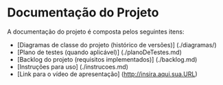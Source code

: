 # Documentação do Projeto

A documentação do projeto é composta pelos seguintes itens: 
 - [Diagramas de classe do projeto (histórico de versões)] (./diagramas/)
 - [Plano de testes (quando aplicável)] (./planoDeTestes.md)
 - [Backlog do projeto (requisitos implementados)] (./backlog.md)
 - [Instruções para uso] (./instrucoes.md)
 - [Link para o vídeo de apresentação] (http://insira.aqui.sua.URL)

